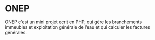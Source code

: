 # ONEP

ONEP c'est un mini projet ecrit en PHP, qui gère les branchements immeubles et exploitation générale de l’eau et qui calculer les factures générales.
